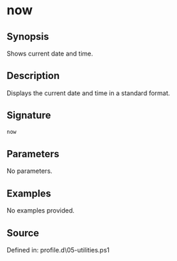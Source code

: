 # now

## Synopsis

Shows current date and time.

## Description

Displays the current date and time in a standard format.

## Signature

```powershell
now
```

## Parameters

No parameters.

## Examples

No examples provided.

## Source

Defined in: profile.d\05-utilities.ps1

